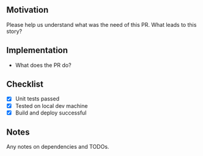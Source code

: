 Motivation
------------
Please help us understand what was the need of this PR. What leads to this story?

Implementation
------------------
- What does the PR do?

Checklist
----------
- [x] Unit tests passed
- [x] Tested on local dev machine
- [x] Build and deploy successful

Notes
-------
Any notes on dependencies and TODOs.
